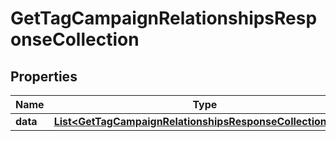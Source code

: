 # GetTagCampaignRelationshipsResponseCollection

## Properties
Name | Type | Description | Notes
------------ | ------------- | ------------- | -------------
**data** | [**List&lt;GetTagCampaignRelationshipsResponseCollectionData&gt;**](GetTagCampaignRelationshipsResponseCollectionData.md) |  | 
